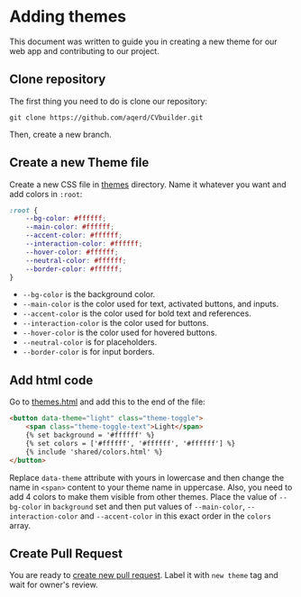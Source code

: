 # Adding themes
This document was written to guide you in creating a new theme for our web app and contributing to our project.
## Clone repository
The first thing you need to do is clone our repository:
```shell
git clone https://github.com/aqerd/CVbuilder.git
```
Then, create a new branch.

## Create a new Theme file
Create a new CSS file in [themes](https://github.com/aqerd/CVbuilder/tree/main/app/static/css/themes) directory. Name it whatever you want and add colors in `:root`:
```css
:root {
    --bg-color: #ffffff;
    --main-color: #ffffff;
    --accent-color: #ffffff;
    --interaction-color: #ffffff;
    --hover-color: #ffffff;
    --neutral-color: #ffffff;
    --border-color: #ffffff;
}
```

- `--bg-color` is the background color.
- `--main-color` is the color used for text, activated buttons, and inputs.
- `--accent-color` is the color used for bold text and references.
- `--interaction-color` is the color used for buttons.
- `--hover-color` is the color used for hovered buttons.
- `--neutral-color` is for placeholders.
- `--border-color` is for input borders.

## Add html code
Go to [themes.html](https://github.com/aqerd/CVbuilder/blob/57cdaf1c0c5999498f2db070ce9312127ece1d49/app/templates/shared/themes.html) and add this to the end of the file:
```html
<button data-theme="light" class="theme-toggle">
    <span class="theme-toggle-text">Light</span>
    {% set background = '#ffffff' %}
    {% set colors = ['#ffffff', '#ffffff', '#ffffff'] %}
    {% include 'shared/colors.html' %}
</button>
```
Replace `data-theme` attribute with yours in lowercase and then change the name in `<span>` content to your theme name in uppercase.
Also, you need to add 4 colors to make them visible from other themes.
Place the value of `--bg-color` in `background` set and then put values of `--main-color`, `--interaction-color` and `--accent-color` in this exact order in the `colors` array.

## Create Pull Request
You are ready to [create new pull request](https://github.com/aqerd/CVbuilder/pulls). Label it with `new theme` tag and wait for owner's review.

